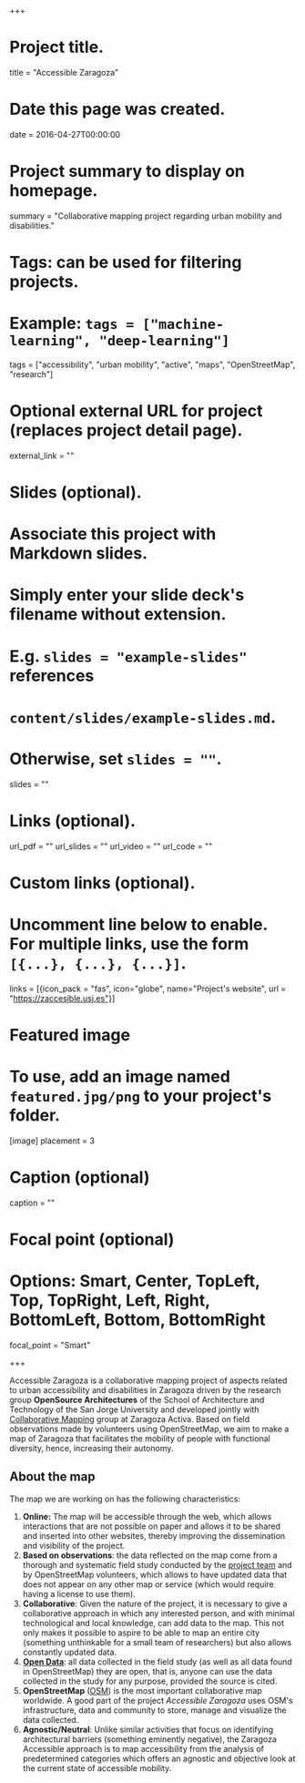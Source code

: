+++
# Project title.
title = "Accessible Zaragoza"

# Date this page was created.
date = 2016-04-27T00:00:00

# Project summary to display on homepage.
summary = "Collaborative mapping project regarding urban mobility and disabilities."

# Tags: can be used for filtering projects.
# Example: `tags = ["machine-learning", "deep-learning"]`
tags = ["accessibility", "urban mobility", "active", "maps", "OpenStreetMap", "research"]

# Optional external URL for project (replaces project detail page).
external_link = ""

# Slides (optional).
#   Associate this project with Markdown slides.
#   Simply enter your slide deck's filename without extension.
#   E.g. `slides = "example-slides"` references
#   `content/slides/example-slides.md`.
#   Otherwise, set `slides = ""`.
slides = ""

# Links (optional).
url_pdf = ""
url_slides = ""
url_video = ""
url_code = ""

# Custom links (optional).
#   Uncomment line below to enable. For multiple links, use the form `[{...}, {...}, {...}]`.
links = [{icon_pack = "fas", icon="globe", name="Project's website", url = "https://zaccesible.usj.es"}]

# Featured image
# To use, add an image named `featured.jpg/png` to your project's folder.
[image]
  placement = 3
  # Caption (optional)
  caption = ""

  # Focal point (optional)
  # Options: Smart, Center, TopLeft, Top, TopRight, Left, Right, BottomLeft, Bottom, BottomRight
  focal_point = "Smart"

+++

Accessible Zaragoza is a collaborative mapping project of aspects related to urban accessibility and disabilities in Zaragoza driven by the research group **OpenSource Architectures** of the School of Architecture and Technology of the San Jorge University and developed jointly with [Collaborative Mapping](http://mapcolabora.org) group at Zaragoza Activa. Based on field observations made by volunteers using OpenStreetMap, we aim to make a map of Zaragoza that facilitates the mobility of people with functional diversity, hence, increasing their autonomy.

## About the map

The map we are working on has the following characteristics:

1. **Online:** The map will be accessible through the web, which allows interactions that are not possible on paper and allows it to be shared and inserted into other websites, thereby improving the dissemination and visibility of the project.
1. **Based on observations**: the data reflected on the map come from a thorough and systematic field study conducted by the [project team](https://zaccesible.usj.es/#miembros-del-proyecto) and by OpenStreetMap volunteers, which allows to have updated data that does not appear on any other map or service (which would require having a license to use them).
1. **Collaborative**: Given the nature of the project, it is necessary to give a collaborative approach in which any interested person, and with minimal technological and local knowledge, can add data to the map. This not only makes it possible to aspire to be able to map an entire city (something unthinkable for a small team of researchers) but also allows constantly updated data.
1. **[Open Data](https://es.wikipedia.org/wiki/Open_Data)**: all data collected in the field study (as well as all data found in OpenStreetMap) they are open, that is, anyone can use the data collected in the study for any purpose, provided the source is cited.
1. **OpenStreetMap** ([OSM](http://openstreetmap.org)) is the most important collaborative map worldwide. A good part of the project *Accessible Zaragoza* uses OSM's infrastructure, data and community to store, manage and visualize the data collected.
1. **Agnostic/Neutral**: Unlike similar activities that focus on identifying architectural barriers (something eminently negative), the Zaragoza Accessible approach is to map accessibility from the analysis of predetermined categories which offers an agnostic and objective look at the current state of accessible mobility.
